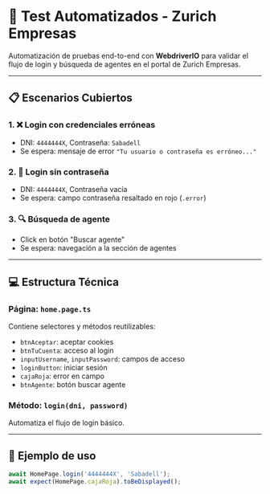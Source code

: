 # 🧪 Test Automatizados - Zurich Empresas

Automatización de pruebas end-to-end con **WebdriverIO** para validar el flujo de login y búsqueda de agentes en el portal de Zurich Empresas.

---

## 📋 Escenarios Cubiertos

### 1. ❌ Login con credenciales erróneas
- DNI: `4444444X`, Contraseña: `Sabadell`
- Se espera: mensaje de error `"Tu usuario o contraseña es erróneo..."`

### 2. 🚫 Login sin contraseña
- DNI: `4444444X`, Contraseña vacía
- Se espera: campo contraseña resaltado en rojo (`.error`)

### 3. 🔍 Búsqueda de agente
- Click en botón "Buscar agente"
- Se espera: navegación a la sección de agentes

---

## 💻 Estructura Técnica

### Página: `home.page.ts`

Contiene selectores y métodos reutilizables:

- `btnAceptar`: aceptar cookies  
- `btnTuCuenta`: acceso al login  
- `inputUsername`, `inputPassword`: campos de acceso  
- `loginButton`: iniciar sesión  
- `cajaRoja`: error en campo  
- `btnAgente`: botón buscar agente

### Método: `login(dni, password)`
Automatiza el flujo de login básico.

---

## 🧪 Ejemplo de uso

```ts
await HomePage.login('4444444X', 'Sabadell');
await expect(HomePage.cajaRoja).toBeDisplayed();
